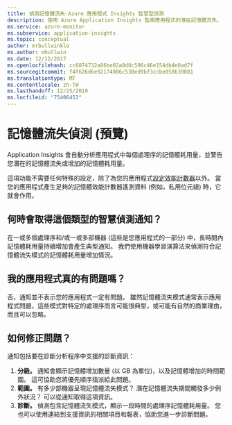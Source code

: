 ```yaml
---
title: 偵測記憶體流失-Azure 應用程式 Insights 智慧型偵測
description: 使用 Azure Application Insights 監視應用程式的潛在記憶體流失。
ms.service: azure-monitor
ms.subservice: application-insights
ms.topic: conceptual
author: mrbullwinkle
ms.author: mbullwin
ms.date: 12/12/2017
ms.openlocfilehash: cc6074732a86be02a8d8c596c46e154db4e8ad7f
ms.sourcegitcommit: f4f626d6e92174086c530ed9bf3ccbe058639081
ms.translationtype: MT
ms.contentlocale: zh-TW
ms.lasthandoff: 12/25/2019
ms.locfileid: "75406453"
---
```

# <a name="memory-leak-detection-preview"></a>記憶體流失偵測 (預覽)

Application Insights 會自動分析應用程式中每個處理序的記憶體耗用量，並警告您潛在的記憶體流失或增加的記憶體耗用量。

這項功能不需要任何特殊的設定，除了為您的應用程式[設定效能計數器](https://docs.microsoft.com/azure/application-insights/app-insights-performance-counters)以外。 當您的應用程式產生足夠的記憶體效能計數器遙測資料 (例如，私用位元組) 時，它就會作用。

## <a name="when-would-i-get-this-type-of-smart-detection-notification"></a>何時會取得這個類型的智慧偵測通知？
在一或多個處理序和/或一或多部機器 (這些是您應用程式的一部分) 中，長時間內記憶體耗用量持續增加會產生典型通知。 我們使用機器學習演算法來偵測符合記憶體流失模式的記憶體耗用量增加情況。

## <a name="does-my-app-really-have-a-problem"></a>我的應用程式真的有問題嗎？
否，通知並不表示您的應用程式一定有問題。 雖然記憶體流失模式通常表示應用程式問題，這些模式對特定的處理序而言可能很典型，或可能有自然的商業理由，而且可以忽略。

## <a name="how-do-i-fix-it"></a>如何修正問題？
通知包括要在診斷分析程序中支援的診斷資訊：
1. **分級。** 通知會顯示記憶體增加數量 (以 GB 為單位)，以及記憶體增加的時間範圍。 這可協助您將優先順序指派給此問題。
2. **範圍。** 有多少部機器呈現記憶體流失模式？ 潛在記憶體流失期間觸發多少例外狀況？ 可以從通知取得這項資訊。
3. **診斷。** 偵測包含記憶體流失模式，顯示一段時間的處理序記憶體耗用量。 您也可以使用連結到支援資訊的相關項目和報表，協助您進一步診斷問題。
